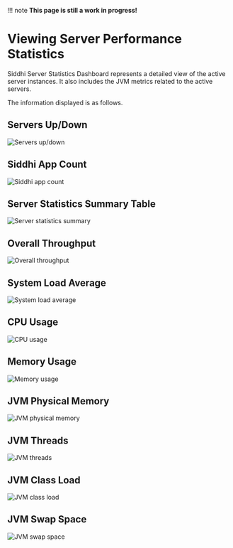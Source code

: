 !!! note
    **This page is still a work in progress!**
    
# Viewing Server Performance Statistics

Siddhi Server Statistics Dashboard represents a detailed view of the active server instances. It also includes the JVM metrics related to the active servers.

The information displayed is as follows.

## Servers Up/Down

![Servers up/down](../images/streaming-integrator-grafana-dashboard/active_servers_graph.png)

## Siddhi App Count

![Siddhi app count](../images/streaming-integrator-grafana-dashboard/siddhi_app_count.png)

## Server Statistics Summary Table

![Server statistics summary](../images/streaming-integrator-grafana-dashboard/server_statistics_summary.png)

## Overall Throughput

![Overall throughput](../images/streaming-integrator-grafana-dashboard/overall_throughput_graph.png)

## System Load Average

![System load average](../images/streaming-integrator-grafana-dashboard/system_load_average_graph.png)

## CPU Usage

![CPU usage](../images/streaming-integrator-grafana-dashboard/cpu_usage_graph.png)

## Memory Usage

![Memory usage](../images/streaming-integrator-grafana-dashboard/memory_usage_graph.png)

## JVM Physical Memory

![JVM physical memory](../images/streaming-integrator-grafana-dashboard/jvm_physical_memory_usage.png)

## JVM Threads

![JVM threads](../images/streaming-integrator-grafana-dashboard/jvm_threads.png)

## JVM Class Load

![JVM class load](../images/streaming-integrator-grafana-dashboard/jvm_class_load.png)

## JVM Swap Space

![JVM swap space](../images/streaming-integrator-grafana-dashboard/jvm_swap_space.png)

